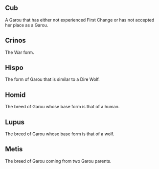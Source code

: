 ## Cub
A Garou that has either not experienced First Change or has not accepted her place as a Garou.

## Crinos
The War form.

## Hispo
The form of Garou that is similar to a Dire Wolf.

## Homid
The breed of Garou whose base form is that of a human.

## Lupus
The breed of Garou whose base form is that of a wolf.

## Metis
The breed of Garou coming from two Garou parents.
